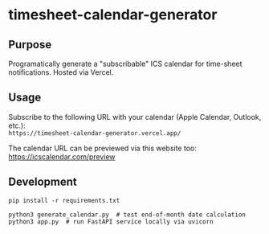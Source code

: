 # timesheet-calendar-generator

## Purpose

Programatically generate a "subscribable" ICS calendar for time-sheet notifications. Hosted via Vercel.

## Usage

Subscribe to the following URL with your calendar (Apple Calendar, Outlook, etc.):  
`https://timesheet-calendar-generator.vercel.app/`

The calendar URL can be previewed via this website too: https://icscalendar.com/preview

## Development

```
pip install -r requirements.txt

python3 generate_calendar.py  # test end-of-month date calculation
python3 app.py  # run FastAPI service locally via uvicorn
```
